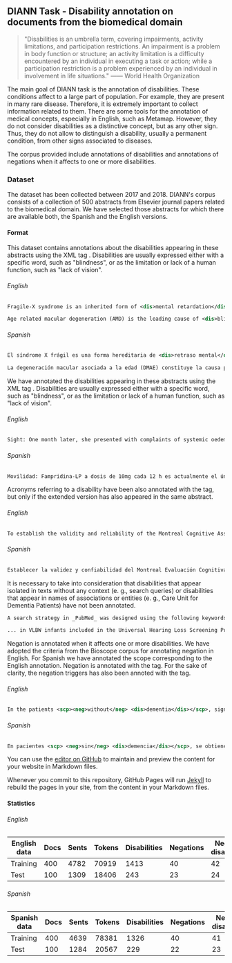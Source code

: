 ## DIANN Task - Disability annotation on documents from the biomedical domain


>"Disabilities is an umbrella term, covering impairments, activity limitations, and participation restrictions. An impairment is a problem in body function or structure; an activity limitation is a difficulty encountered by an individual in executing a task or action; while a participation restriction is a problem experienced by an individual in involvement in life situations."
>―― World Health Organization

The main goal of DIANN task is the annotation of disabilities. These conditions affect to a large part of population. For example, they are present in many rare disease. Therefore, it is extremely important to collect information related to them.
There are some tools for the annotation of medical concepts, especially in English, such as Metamap. However, they do not consider disabilities as a distinctive concept, but as any other sign. Thus, they do not allow to distinguish a disability, usually a permanent condition, from other signs associated to diseases.

The corpus provided include annotations of disabilities and annotations of negations when it affects to one or more disabilities.

### Dataset

The dataset has been collected between 2017 and 2018. DIANN's corpus consists of a collection of 500 abstracts from Elsevier journal papers related to the biomedical domain. We have selected those abstracts for which there are available both, the Spanish and the English versions.

#### Format 
This dataset contains annotations about the disabilities appearing in these abstracts using the XML tag <dis>. Disabilities are usually expressed either with a specific word, such as "blindness", or as the limitation or lack of a human function, such as "lack of vision". 

###### English
```xml
Fragile-X syndrome is an inherited form of <dis>mental retardation</dis> with a connective tissue component involving mitral valve prolapse.
```  
```xml
Age related macular degeneration (AMD) is the leading cause of <dis>blindness</dis> in individuals older than 65 years of age.
```  

###### Spanish
```xml
El síndrome X frágil es una forma hereditaria de <dis>retraso mental</dis> con una afectación de tejido conectivo que produce prolapso de la válvula mitral.
```  
```xml
La degeneración macular asociada a la edad (DMAE) constituye la causa principal de <dis>ceguera</dis> en personas mayores de 65 años.
```  

We have annotated the disabilities appearing in these abstracts using the XML tag <dis>. Disabilities are usually expressed either with a specific word, such as "blindness", or as the limitation or lack of a human function, such as "lack of vision". 
  
###### English
```xml
Sight: One month later, she presented with complaints of systemic oedema and <dis>loss of vision </dis>.
```
###### Spanish
```xml
Movilidad: Fampridina-LP a dosis de 10mg cada 12 h es actualmente el único fármaco autorizado para mejorar el <dis>trastorno de la marcha </dis> en adultos con EM.
```  
  
Acronyms referring to a disability have been also annotated with the <dis> tag, but only if the extended version has also appeared in the same abstract. 
  
###### English
```xml
To establish the validity and reliability of the Montreal Cognitive Assessment in Spanish (MoCA-S) to identify <dis>mild cognitive impairment</dis> (<dis>MCI</dis>)... 
```
###### Spanish
```xml
Establecer la validez y confiabilidad del Montreal Evaluación Cognitiva en Español (MoCA-E) para identificar <dis>deterioro cognitivo leve</dis> (<dis>DCL</dis>)...
```
  
It is necessary to take into consideration that disabilities that appear isolated in texts without any context (e. g., search queries) or disabilities that appear in names of associations or entities (e. g., Care Unit for Dementia Patients) have not been annotated. 

```xml
A search strategy in _PubMed_ was designed using the following keywords: (gene OR genomics OR GWAS OR high throughput) AND (hearing loss OR chronic otitis media OR age-related hearing loss OR otosclerosis OR Meniere's disease) during the last 5 years.
```
```xml
... in VLBW infants included in the Universal Hearing Loss Screening Programme at the University Mother-Child Hospital of Gran Canaria (Spain) in the 2007–2010 period.
```

Negation is annotated when it affects one or more disabilities. We have adopted the criteria from the Bioscope corpus for annotating negation in English. For Spanish we have annotated the scope corresponding to the English annotation. Negation is annotated with the <scp> tag. For the sake of clarity, the negation triggers has also been annoted with the <neg> tag. 
  
###### English
```xml
In the patients <scp><neg>without</neg> <dis>dementia</dis></scp>, significant differences were obtained in terms of functional and cognitive status (Barthel index of 52.34±38 and Pfeiffer test with an average score of 1.48 ±3.2 (P<.001)).   
```
###### Spanish
```xml
En pacientes <scp> <neg>sin</neg> <dis>demencia</dis></scp>, se obtienen diferencias significativas en cuanto a la situación funcional y cognitiva (índice de Barthel de 52,34±38 y test de Pfeiffer con una puntuación media de 1,48±3,2 (p<0,001)).
```
You can use the [editor on GitHub](https://github.com/gildofabregat/DIANN-IBEREVAL-2018/edit/master/index.md) to maintain and preview the content for your website in Markdown files.

Whenever you commit to this repository, GitHub Pages will run [Jekyll](https://jekyllrb.com/) to rebuild the pages in your site, from the content in your Markdown files.


#### Statistics

###### English

| English data | Docs | Sents | Tokens | Disabilities | Negations | Negated disabilities |
|--------------|------|-------|--------|--------------|-----------|----------------------|
| Training     | 400  | 4782  | 70919  | 1413         | 40        | 42                   |
| Test         | 100  | 1309  | 18406  | 243          | 23        | 24                   |

###### Spanish

| Spanish data | Docs | Sents | Tokens | Disabilities | Negations | Negated disabilities |
|--------------|------|-------|--------|--------------|-----------|----------------------|
| Training     | 400  | 4639  | 78381  | 1326         | 40        | 41                   |
| Test         | 100  | 1284  | 20567  | 229          | 22        | 23                   |




